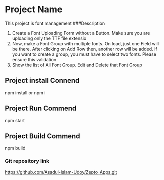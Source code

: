 # Project Name

This project is font management
###Description
  1. Create a Font Uploading Form without a Button. Make sure you are uploading only the TTF file extensio
  2. Now, make a Font Group with multiple fonts. On load, just one Field will be there. After clicking on Add Row then, another row will be added. If you want to create a group, you must have to select two fonts. Please ensure this validation
  3. Show the list of All Font Group. Edit and Delete that Font Group

## Project install Connend
  npm install or npm i
  
## Project Run Commend
  npm start
  
## Project Build Commend
  npm build

### Git repository link
  https://github.com/Asadul-Islam-Udoy/Zepto_Apps.git



